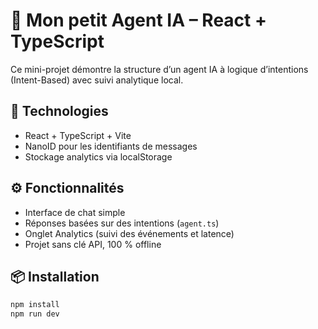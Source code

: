 # 🧠 Mon petit Agent IA – React + TypeScript

Ce mini-projet démontre la structure d’un agent IA à logique d’intentions (Intent-Based) avec suivi analytique local.

## 🚀 Technologies
- React + TypeScript + Vite
- NanoID pour les identifiants de messages
- Stockage analytics via localStorage

## ⚙️ Fonctionnalités
- Interface de chat simple
- Réponses basées sur des intentions (`agent.ts`)
- Onglet Analytics (suivi des événements et latence)
- Projet sans clé API, 100 % offline

## 📦 Installation
```bash
npm install
npm run dev
